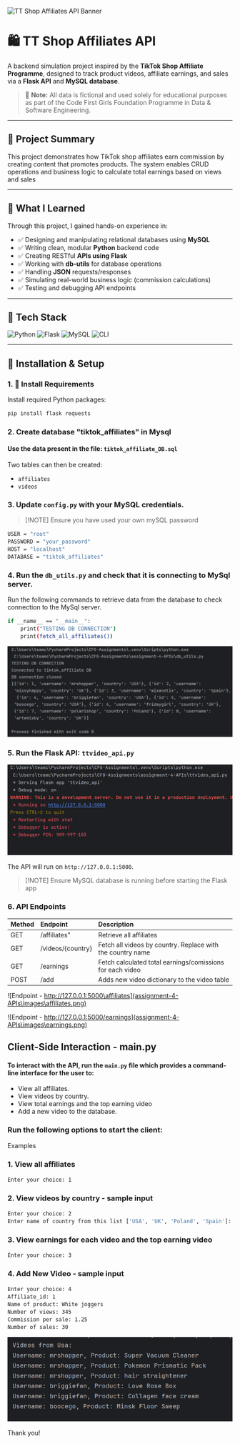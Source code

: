
![TT Shop Affiliates API Banner](https://img.shields.io/badge/TT_Shop_Affiliates_API-%F0%9F%91%BD%20Track%2C%20Post%2C%20Earn-blueviolet?style=for-the-badge)

# 🛍️ TT Shop Affiliates API

A backend simulation project inspired by the **TikTok Shop Affiliate Programme**, designed to track product videos, affiliate earnings, and sales via a **Flask API** and **MySQL database**.

> 🚨 **Note:** All data is fictional and used solely for educational purposes as part of the Code First Girls Foundation Programme in Data & Software Engineering.

---

## 📌 Project Summary

This project demonstrates how TikTok shop affiliates earn commission by creating content that promotes products. The system enables CRUD operations and business logic to calculate total earnings based on views and sales

---

## 🧠 What I Learned

Through this project, I gained hands-on experience in:

- ✅ Designing and manipulating relational databases using **MySQL**
- ✅ Writing clean, modular **Python** backend code
- ✅ Creating RESTful **APIs using Flask**
- ✅ Working with **db-utils** for database operations
- ✅ Handling **JSON** requests/responses
- ✅ Simulating real-world business logic (commission calculations)
- ✅ Testing and debugging API endpoints

---

## 🧪 Tech Stack

![Python](https://img.shields.io/badge/Python-3.x-yellow?logo=python&logoColor=white&style=flat-square)
![Flask](https://img.shields.io/badge/Flask-%F0%9F%A7%AA%20Backend-lightgrey?logo=flask&style=flat-square)
![MySQL](https://img.shields.io/badge/MySQL-Database-orange?logo=mysql&style=flat-square)
![CLI](https://img.shields.io/badge/Client-Terminal-informational?style=flat-square)

---

## 🚀 Installation & Setup

### 1. 🔧 Install Requirements

Install required Python packages:

```bash
pip install flask requests
```


### 2. Create database "tiktok_affiliates" in Mysql
#### Use the data present in the file: ```tiktok_affiliate_DB.sql```
Two tables can then be created:
 - ```affiliates``` 
 - ```videos``` 


### 3. Update ```config.py``` with your MySQL credentials.
>[!NOTE] Ensure you have used your own mySQL password

```bash 
USER = "root"
PASSWORD = "your_password"
HOST = "localhost"
DATABASE = "tiktok_affiliates"
```

### 4. Run the ```db_utils.py``` and check that it is connecting to MySql server.
Run the following commands to retrieve data from the database to check connection to the MySql server.
```bash
if __name__ == "__main__":
    print("TESTING DB CONNECTION")
    print(fetch_all_affiliates())
 ```

![db_utils](images/db_utils_connect.png)

### 5. Run the Flask API: ```ttvideo_api.py```

![Flask output](images/api_py.png)

The API will run on ```http://127.0.0.1:5000```.
>[!NOTE] Ensure MySQL database is running before starting the Flask app 


### 6. API Endpoints

| Method | Endpoint          | Description                                                          |
|:-------|:------------------|:---------------------------------------------------------------------|
| GET    | /affiliates"      | Retrieve all affiliates                                              |
| GET    | /videos/{country} | Fetch all videos by country. Replace <country> with the country name |
| GET    | /earnings         | Fetch calculated total earnings/comissions for each video            |
| POST   | /add              | Adds new video dictionary to the video table                         |


![Endpoint - http://127.0.0.1:5000\affiliates](assignment-4-APIs\images\affiliates.png)

![Endpoint - http://127.0.0.1:5000/earnings](assignment-4-APIs\images\earnings.png)



## Client-Side Interaction -  main.py


#### To interact with the API, run the ```main.py``` file which provides a command-line interface for the user to:

- View all affiliates.
- View videos by country.
- View total earnings and the top earning video
- Add a new video to the database.

### Run the following options to start the client:

Examples 

### 1. View all affiliates
```bash
Enter your choice: 1
```

### 2. View videos by country - sample input
```bash
Enter your choice: 2
Enter name of country from this list ['USA', 'UK', 'Poland', 'Spain']: UK
```

### 3. View earnings for each video and the top earning video
```bash
Enter your choice: 3
```
### 4. Add New Video - sample input
```bash
Enter your choice: 4 
Affiliate_id: 1 
Name of product: White joggers 
Number of views: 345  
Commission per sale: 1.25 
Number of sales: 30 
```

![Query Output](images/query_output.png)

Thank you!
